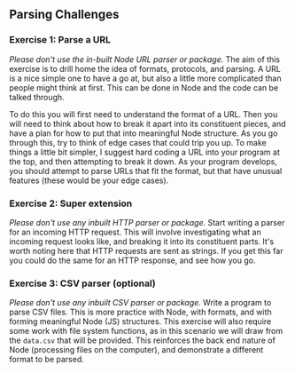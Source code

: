 ## Parsing Challenges

### Exercise 1: Parse a URL
*Please don't use the in-built Node URL parser or package.*
The aim of this exercise is to drill home the idea of formats, protocols, and parsing. A URL is a nice simple one to have a go at, but also a little more complicated than people might think at first. This can be done in Node and the code can be talked through.

To do this you will first need to understand the format of a URL. Then you will need to think about how to break it apart into its constituent pieces, and have a plan for how to put that into meaningful Node structure. As you go through this, try to think of edge cases that could trip you up.
To make things a little bit simpler, I suggest hard coding a URL into your program at the top, and then attempting to break it down. As your program develops, you should attempt to parse URLs that fit the format, but that have unusual features (these would be your edge cases).

### Exercise 2: Super extension
*Please don't use any inbuilt HTTP parser or package.*
Start writing a parser for an incoming HTTP request. This will involve investigating what an incoming request looks like, and breaking it into its constituent parts. It's worth noting here that HTTP requests are sent as strings.
If you get this far you could do the same for an HTTP response, and see how you go.

### Exercise 3: CSV parser (optional)
*Please don't use any inbuilt CSV parser or package.*
Write a program to parse CSV files. This is more practice with Node, with formats, and with forming meaningful Node (JS) structures. This exercise will also require some work with file system functions, as in this scenario we will draw from the `data.csv` that will be provided. This reinforces the back end nature of Node (processing files on the computer), and demonstrate a different format to be parsed.

